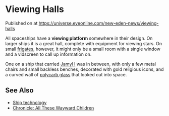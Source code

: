 # Viewing Halls
Published on  at https://universe.eveonline.com/new-eden-news/viewing-halls

All spaceships have a **viewing platform** somewhere in their design. On
larger ships it is a great hall, complete with equipment for viewing
stars. On small [frigates](6FJmBYuBTwDdtiiH8kIHsA), however, it
might only be a small room with a single window and a vidscreen to call
up information on.

One on a ship that carried [Jamyl I](6jGpYH3ai8pLLJboHVuA3L) was in
between, with only a few metal chairs and small backless benches,
decorated with gold religious icons, and a curved wall of [polycarb glass](rtFA3RAt7rP2CNOkQ9Env) that looked out into space.

See Also
--------

-   [Ship technology](48m1MzBSlszXi5as24fECM)
-   [Chronicle: All These Wayward Children](3PN0Q8zCi9nC6pYhD5QK73)
